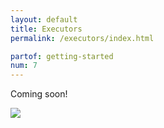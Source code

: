 ```yaml
---
layout: default
title: Executors
permalink: /executors/index.html

partof: getting-started
num: 7
---
```


Coming soon!





<div class="imagenoframe">
  <img src="/scalameter/resources/images/logo-yellow-small.png"></img>
</div>








